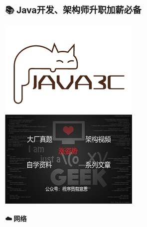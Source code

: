 # 📚 Java开发、架构师升职加薪必备
![logo](../assets/rameo/logo.png)
![poster](../assets/rameo/poster.jpg)

## ☁️ 网络
